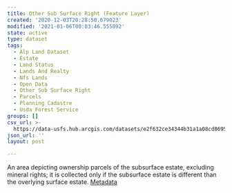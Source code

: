 ```yaml
---
title: Other Sub Surface Right (Feature Layer)
created: '2020-12-03T20:28:50.679023'
modified: '2021-01-06T00:03:46.555092'
state: active
type: dataset
tags:
  - Alp Land Dataset
  - Estate
  - Land Status
  - Lands And Realty
  - Nfs Lands
  - Open Data
  - Other Sub Surface Right
  - Parcels
  - Planning Cadastre
  - Usda Forest Service
groups: []
csv_url: >-
  https://data-usfs.hub.arcgis.com/datasets/e2f632ce34344b31a1a08cd86956567c_0.csv?outSR=%7B%22latestWkid%22%3A3857%2C%22wkid%22%3A102100%7D
json_url: ''
layout: post

---
```

An area depicting ownership parcels of the subsurface estate, excluding mineral rights; it is collected only if the subsurface estate is different than the overlying surface estate. <a href='https://data.fs.usda.gov/geodata/edw/edw_resources/meta/S_USA.OtherSubSurfaceRight.xml' target='_blank'>Metadata</a>
